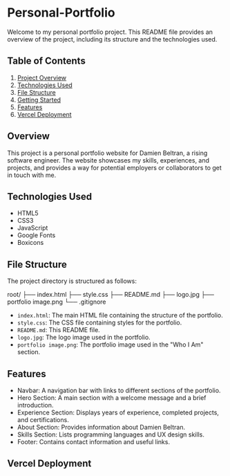 # Personal-Portfolio

Welcome to my personal portfolio project. This README file provides an overview of the project, including its structure and the technologies used.

## Table of Contents

1. [Project Overview](#project-overview)
2. [Technologies Used](#technologies-used)
3. [File Structure](#file-structure)
4. [Getting Started](#getting-started)
5. [Features](#features)
6. [Vercel Deployment](#Vercel-Deployment)

## Overview

This project is a personal portfolio website for Damien Beltran, a rising software engineer. The website showcases my skills, experiences, and projects, and provides a way for potential employers or collaborators to get in touch with me.

## Technologies Used

- HTML5
- CSS3
- JavaScript
- Google Fonts
- Boxicons

## File Structure
The project directory is structured as follows:

root/
├── index.html
├── style.css
├── README.md
├── logo.jpg
├── portfolio image.png
└── .gitignore

- `index.html`: The main HTML file containing the structure of the portfolio.
- `style.css`: The CSS file containing styles for the portfolio.
- `README.md`: This README file.
- `logo.jpg`: The logo image used in the portfolio.
- `portfolio image.png`: The portfolio image used in the "Who I Am" section.

## Features

- Navbar: A navigation bar with links to different sections of the portfolio.
- Hero Section: A main section with a welcome message and a brief introduction.
- Experience Section: Displays years of experience, completed projects, and certifications.
- About Section: Provides information about Damien Beltran.
- Skills Section: Lists programming languages and UX design skills.
- Footer: Contains contact information and useful links.

## Vercel Deployment
